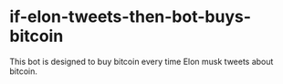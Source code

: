 # if-elon-tweets-then-bot-buys-bitcoin
This bot is designed to buy bitcoin every time Elon musk tweets about bitcoin.
